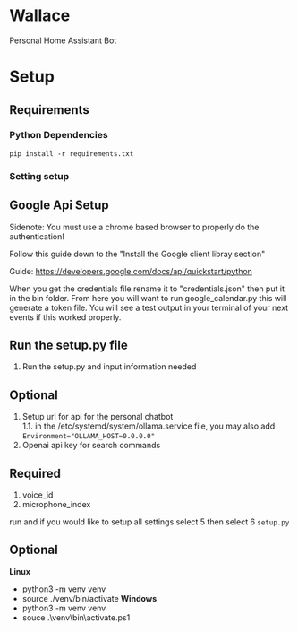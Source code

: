 # Wallace
Personal Home Assistant Bot


# Setup

## Requirements

### Python Dependencies

`pip install -r requirements.txt`


### Setting setup

## Google Api Setup
Sidenote: You must use a chrome based browser to properly do the authentication!

Follow this guide down to the "Install the Google client libray section"

Guide: https://developers.google.com/docs/api/quickstart/python

When you get the credentials file rename it to "credentials.json" then put it in the bin folder. From here you will want to run google_calendar.py this will generate a token file. You will see a test output in your terminal of your next events if this worked properly.

## Run the setup.py file
1. Run the setup.py and input information needed


## Optional
1. Setup url for api for the personal chatbot </br>
1.1. in the /etc/systemd/system/ollama.service file, you may also add
     `Environment="OLLAMA_HOST=0.0.0.0"`
2. Openai api key for search commands

## Required
1. voice_id
2. microphone_index

run and if you would like to setup all settings select 5 then select 6
`setup.py`

## Optional
**Linux**
* python3 -m venv venv
* source ./venv/bin/activate
**Windows**
* python3 -m venv venv
* souce .\venv\bin\activate.ps1


